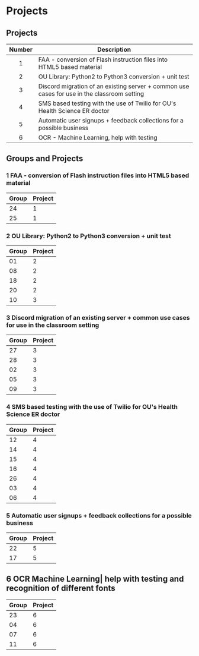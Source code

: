 # Projects
## Projects
|Number| Description|
|:---:|---|
|1|FAA - conversion of Flash instruction files into HTML5 based material|
|2|OU Library: Python2 to Python3 conversion + unit test|
|3|Discord migration of an existing server + common use cases for use in the classroom setting|
|4|SMS based testing with the use of Twilio for OU's Health Science ER doctor|
|5|Automatic user signups + feedback collections for a possible business|
|6|OCR - Machine Learning, help with testing|

## Groups and Projects
### 1 FAA - conversion of Flash instruction files into HTML5 based material
|Group|Project|
|---|---|
|24| 1|
|25| 1|


###  2 OU Library: Python2 to Python3 conversion + unit test
|Group|Project|
|---|---|
|01|  2| 
|08|  2| 
|18|  2| 
|20|  2| 
|10|  3| 

###  3 Discord migration of an existing server + common use cases for use in the classroom setting
|Group|Project|
|---|---|
|27|  3| 
|28|  3| 
|02|  3| 
|05|  3| 
|09|  3| 


###  4 SMS based testing with the use of Twilio for OU's Health Science ER doctor
|Group|Project|
|---|---|
|12|  4| 
|14|  4| 
|15|  4| 
|16|  4| 
|26|  4| 
|03|  4| 
|06|  4| 

###  5 Automatic user signups + feedback collections for a possible business
|Group|Project|
|---|---|
|22|  5| 
|17|  5| 



## 6 OCR  Machine Learning| help with testing and recognition of different fonts
|Group|Project|
|---|---|
| 23|  6| 
| 04|  6| 
| 07|  6| 
| 11|  6| 

